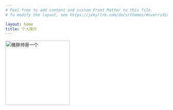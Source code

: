 ```yaml
---
# Feel free to add content and custom Front Matter to this file.
# To modify the layout, see https://jekyllrb.com/docs/themes/#overriding-theme-defaults

layout: home
title: 个人简介
---
```

<img src="http://static.funstar.top/myotee1405153481118.png" alt="微胖帅哥一个" style="width:200px;"/>
